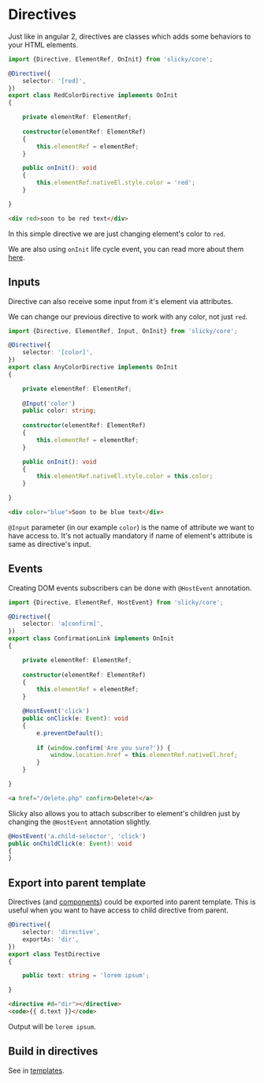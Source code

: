 # Directives

Just like in angular 2, directives are classes which adds some behaviors to your 
HTML elements.

```ts
import {Directive, ElementRef, OnInit} from 'slicky/core';

@Directive({
	selector: '[red]',
})
export class RedColorDirective implements OnInit
{

	private elementRef: ElementRef;
	
	constructor(elementRef: ElementRef)
	{
		this.elementRef = elementRef;
	}

	public onInit(): void
	{
		this.elementRef.nativeEl.style.color = 'red';
	}

}
```

```html
<div red>soon to be red text</div>
```

In this simple directive we are just changing element's color to `red`.

We are also using `onInit` life cycle event, you can read more about them 
[here](./life_cycle_events.md).

## Inputs

Directive can also receive some input from it's element via attributes.

We can change our previous directive to work with any color, not just `red`.

```ts
import {Directive, ElementRef, Input, OnInit} from 'slicky/core';

@Directive({
	selector: '[color]',
})
export class AnyColorDirective implements OnInit
{

	private elementRef: ElementRef;
	
	@Input('color')
	public color: string;
	
	constructor(elementRef: ElementRef)
	{
		this.elementRef = elementRef;
	}

	public onInit(): void
	{
		this.elementRef.nativeEl.style.color = this.color;
	}

}
```

```html
<div color="blue">Soon to be blue text</div>
```

`@Input` parameter (in our example `color`) is the name of attribute we want to 
have access to. It's not actually mandatory if name of element's attribute is 
same as directive's input.

## Events

Creating DOM events subscribers can be done with `@HostEvent` annotation. 

```ts
import {Directive, ElementRef, HostEvent} from 'slicky/core';

@Directive({
	selector: 'a[confirm]',
})
export class ConfirmationLink implements OnInit
{

	private elementRef: ElementRef;
	
	constructor(elementRef: ElementRef)
	{
		this.elementRef = elementRef;
	}

	@HostEvent('click')
	public onClick(e: Event): void
	{
		e.preventDefault();
		
		if (window.confirm('Are you sure?')) {
			window.location.href = this.elementRef.nativeEl.href;
		}
	}

}
```

```html
<a href="/delete.php" confirm>Delete!</a>
```

Slicky also allows you to attach subscriber to element's children just by 
changing the `@HostEvent` annotation slightly.

```ts
@HostEvent('a.child-selector', 'click')
public onChildClick(e: Event): void
{
}
```

## Export into parent template

Directives (and [components](./components.md)) could be exported into parent template. This is useful
when you want to have access to child directive from parent.

```ts
@Directive({
	selector: 'directive',
	exportAs: 'dir',
})
export class TestDirective
{

	public text: string = 'lorem ipsum';

}
```

```html
<directive #d="dir"></directive>
<code>{{ d.text }}</code>
```

Output will be `lorem ipsum`.

## Build in directives

See in [templates](./templates.md).
